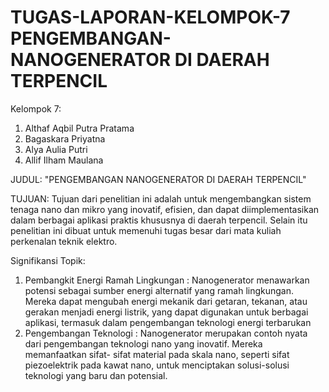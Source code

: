 # TUGAS-LAPORAN-KELOMPOK-7 PENGEMBANGAN-NANOGENERATOR DI DAERAH TERPENCIL

Kelompok 7:

1. Althaf Aqbil Putra Pratama
2. Bagaskara Priyatna
3. Alya Aulia Putri
4. Allif Ilham Maulana

JUDUL: "PENGEMBANGAN NANOGENERATOR DI DAERAH TERPENCIL"

TUJUAN: 
Tujuan dari penelitian ini adalah untuk mengembangkan sistem tenaga nano dan mikro yang inovatif, efisien, dan dapat diimplementasikan dalam berbagai aplikasi praktis khususnya di daerah terpencil. Selain itu penelitian ini dibuat untuk memenuhi tugas besar dari mata kuliah perkenalan teknik elektro.

Signifikansi Topik: 
1. Pembangkit Energi Ramah Lingkungan : Nanogenerator menawarkan potensi sebagai sumber energi alternatif yang ramah lingkungan. Mereka dapat mengubah energi mekanik dari getaran, tekanan, atau gerakan menjadi energi listrik, yang dapat digunakan untuk berbagai aplikasi, termasuk dalam pengembangan teknologi energi terbarukan 
2. Pengembangan Teknologi : Nanogenerator merupakan contoh nyata dari pengembangan teknologi nano yang inovatif. Mereka memanfaatkan sifat- sifat material pada skala nano, seperti sifat piezoelektrik pada kawat nano, untuk menciptakan solusi-solusi teknologi yang baru dan potensial.
